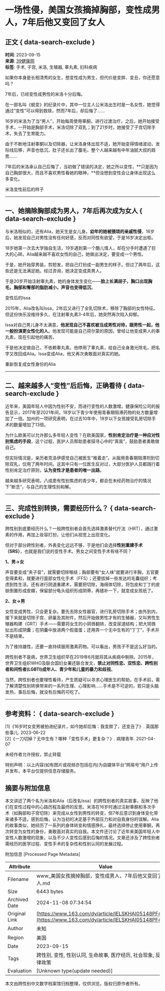 # 一场性侵，美国女孩摘掉胸部，变性成男人，7年后他又变回了女人

## 正文 { data-search-exclude }


**时间**: 2023-09-15  
**来源**: [39健康网](https://www.163.com/dy/media/T1450859617079.html)  
**标签**: 手术, 子宫, 米洛, 生殖器, 睾丸素, 妇科疾病  

如果你本身是长相清秀的女生，想变性成为男生，但代价是变胖、变丑，你还愿意吗？

7年后，已经变性成男性的米洛十分后悔。

在一部名叫《蜕变》的纪录片中，其中一位主人公米洛出生时是一名女性，她觉得通过“变性”可以得到救赎，然而7年后，却后悔了……

16岁的米洛为了当“男人”，开始每周使用睾酮，进行过渡治疗。之后，她开始接受手术，一开始是胸部手术，米洛切除了双乳；到了21岁时，她接受了子宫切除手术，失去了生育能力。

由于不断地注射睾酮以及切除器，让米洛身体出现不适，她开始变得情绪波动，发际线后移，声音也低沉，肚子还长出了腹毛，整个人越来越有中年油腻大叔的趋势……

7年后的米洛承认自己后悔了，当初做了错误的决定，她之所以变性，**只是因为自己胸部很大，而且不喜欢男性看她的眼神，**但没想到变性会让身体出现这么多变化。

米洛变性前后的样子

---

## 一、她摘除胸部成为男人，7年后再次成为女人 { data-search-exclude }

与米洛相似的，还有Alia，她天生是女儿身。**幼年的她被猥琐的亲戚性侵**，16岁后，她发现自己对男性没有任何好感，反而对同性有欲望，于是16岁决定出柜。

18岁她第一次去大学独自生活，19岁遇到第一个酷儿情人，却在分手时遭遇了巨大的心碎。Alia越来越不喜欢女性的自己，她做出决定，要变成一个男性。

于是，她开始穿男装，剪短发，把自己打扮成一副男生的样子。但过了两年后，这些还是无法满足她。经过咨询，她决定变成真男人。

于是20岁开始注射睾丸素，她的身体发生变化——**脸上长满胡子，胸口出现胸毛，胸部和臀部的脂肪减小，声音也变得低沉**。

变性后的Issa

2015年，Alia改名叫Issa，2年后又进行了全乳切除术，移除了胸部的女性特征。但这份快乐没维持多久，在注射睾丸素3-4年后，她突然再次陷入抑郁。

Issa对自己男儿身不太满意，**他发现自己不喜欢被当成男性对待，跟男性一起，他一般扮演更女性化的人**。他发现可能是自己荷尔蒙的原因，曾经让他变成男人的睾丸素，现在引起他的痛苦。

于是他决定做自己，不依赖睾丸素。他停用了睾丸素，给自己全身激光除毛，把名字又改回成Alia。Issa变成Alia，他又再次勇敢面对真实的她。

重新恢复成女性身份的Alia

---

## 二、越来越多人“变性”后后悔，正确看待 { data-search-exclude }

近年来，美国年轻人中因为性别不安，而进行变性的人数激增。健康保险公司的报告显示，2017年至2021年间，18岁以下青少年使用青春期阻滞药物的处方数量增加了一倍。加州的一项研究表明，在过去10年中，18岁以下女孩接受乳房切除手术的数量增加了13倍。

为什么欧美可以允许那么多年轻人变性？在欧美国家，**性别肯定治疗是一种应对性别焦虑的手段**，这个过程，医护人员帮助患者探寻心中的“真我”，鼓励患者勇敢做自己。

但实际情况是，亲历者克洛伊感觉自己被医生“推着走”。从服用青春期阻滞剂到切除双乳，仅用了两年时间。这其中只有一位医生反对过，大部分医护人员都践行着性别肯定治疗原则，**认为变性才是患者的唯一出路**。

越来越多研究表明，八成患有性别焦虑的青少年，都会在未经药物治疗的情况下“断念”，与自己的生理性别和解。

---

## 三、完成性别转换，需要经历什么？ { data-search-exclude }

跨性别到底要经历什么？一般跨性别者会首先选择激素替代疗法（HRT），通过激素的作用，再加上妆容打扮，让他们从视觉上出现变化。

但对于部分跨性别者，外表变化远远不够，于是他们会选择**性别重建手术（SRS）**，也就是我们说的变性手术。男女之间变性手术有啥不同？

**1、男→女**

声音要变成“夹子音”，就需要切除喉结；胸部要有“女人味”就要进行丰胸，五官要变得柔和，就要进行面部女性化手术（FFS）；还要拔掉一些发达的毛囊组织；考虑到性生活，还有进行阴道重建术，需要把切除，海绵体切除，将包皮和丁丁的皮肤倒置形成皮瓣，保留部分龟头组织形成阴蒂，再缝补一下，就变成女孩纸了。

**2、女→男**

女性变成男性，只会更复杂。要先去除女性器官，进行乳房切除手术；由外到内，接下来就是切除子宫、卵巢及其附件，然后开始做男性才有的生殖器，又叫男性生殖器构建（GRT）手术——需要将女生的小阴唇翻转，改变尿道结构；把大阴唇扯出形成阴囊；在阴囊中放进两个假蛋蛋；还用弄一个无中生有的“丁丁”，手术并不是结束。

为了维持雄性，还要一直持续服用激素药物。可以看出，男孩子不是这么好当的。

跨性别者不是病，世界卫生组织早在2019年6月就将其从疾病中剔除。2015年，世界卫生组织WHO及联合国妇女署还联合发文，**禁止对同性恋、双性恋、跨性别者和间性者(LGBTI)成年人、青少年和儿童的暴力和歧视**。

当然，跨性别者也要理性看待，产生质疑可以寻求心理医生的帮助。在手术前，需了解清楚性别转换带来的一系列生理、心理影响……手术是不可逆的，若只是头脑发热，事后后悔，就没有后悔药可吃了。

---

## 参考资料： { data-search-exclude }

\[1\]《16岁时女变男被拍进纪录片，如今她却后悔：我变胖了，还变丑了》. 英国那些事儿. 2023-06-22  
\[2\]《一刀切掉？无中生有？哪种「变性手术」更复杂？》. 病理青年. 2021-04-07  

未经作者允许授权，禁止转载  

特别声明：以上内容(如有图片或视频亦包括在内)为自媒体平台“网易号”用户上传并发布，本平台仅提供信息存储服务。

## 摘要与附加信息

<!-- tcd_abstract -->
本文讲述了两个名为米洛和Alia（后改名Issa）的跨性别者的真实故事，反映了他们在变性过程中的心路历程及最终的反思。米洛在16岁时通过注射睾酮和多次手术（如胸部和子宫切除）来完成从女性到男性的转变，但7年后意识到身体变化带来诸多不适，感到后悔，认为当初的决定基于外部压力和对自我身份的误解。Alia的故事类似，她经历了一系列的身体转变和情感挣扎，最终选择停止使用睾酮，再次转变为女性的身份，勇敢面对真实的自我。本文件还讨论了近年来美国年轻人中变性人数激增的现象，以及不少人变性后感到后悔的情况。文章还涉及了跨性别者需经历的医学过程、变性手术的复杂性和性别认同的发展过程。
<!-- tcd_abstract_end -->

附加信息 [Processed Page Metadata]

| Attribute       | Value                                  |
|-----------------|----------------------------------------|
| Filename        | www_美国女孩摘掉胸部，变性成男人，7年后他又变回了女人.md                             |
| Size            | 6443 bytes                           |
| Archived Date   | 2024-11-08 07:34:54                             |
| Original Link   | [https://www.163.com/dy/article/IELSKHAI05148PF4.html](https://www.163.com/dy/article/IELSKHAI05148PF4.html)                       |
| Author          | 未知                               |
| Region          | 美国                               |
| Date            | 2023-09-15                                 |
| Tags            | 跨性别, 变性, 性别认同, 生命故事, 医疗经历, 社会现象, 反思, 法律政策                                 |
| Evaluation            | [Unknown type(update needed)]                                 |
<!-- tcd_table_end -->

本文由跨性别中文数字档案馆归档整理，仅供浏览。版权归原作者所有。
